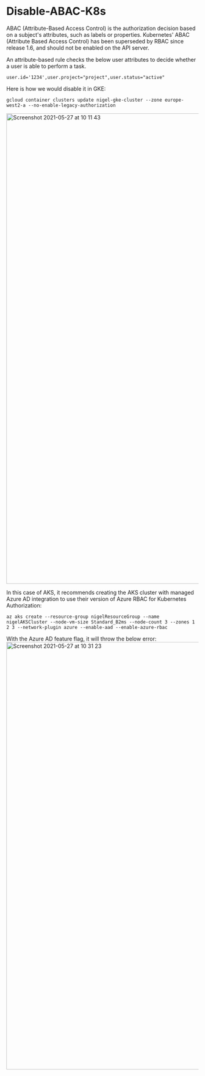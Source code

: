
# Disable-ABAC-K8s

ABAC (Attribute-Based Access Control) is the authorization decision based on a subject's attributes, such as labels or properties.
Kubernetes' ABAC (Attribute Based Access Control) has been superseded by RBAC since release 1.6, and should not be enabled on the API server.

An attribute-based rule checks the below user attributes to decide whether a user is able to perform a task.
```
user.id='1234',user.project="project",user.status="active"
```


Here is how we would disable it in GKE:

```
gcloud container clusters update nigel-gke-cluster --zone europe-west2-a --no-enable-legacy-authorization
```
<img width="1229" alt="Screenshot 2021-05-27 at 10 11 43" src="https://user-images.githubusercontent.com/82048393/119799695-3b2bc300-bed4-11eb-9a56-3c947728b0de.png">

In this case of AKS, it recommends creating the AKS cluster with managed Azure AD integration to use their version of Azure RBAC for Kubernetes Authorization:

```
az aks create --resource-group nigelResourceGroup --name nigelAKSCluster --node-vm-size Standard_B2ms --node-count 3 --zones 1 2 3 --network-plugin azure --enable-aad --enable-azure-rbac
```

With the Azure AD feature flag, it will throw the below error:
<img width="1117" alt="Screenshot 2021-05-27 at 10 31 23" src="https://user-images.githubusercontent.com/82048393/119802752-bbebbe80-bed6-11eb-84c0-77bc571ccfec.png">
